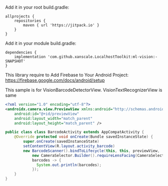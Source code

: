 Add it in your root build.gradle:
```
allprojects {
	repositories {
		maven { url 'https://jitpack.io' }
	}
}
```
Add it in your module build.gradle:
```
dependencies {
	implementation 'com.github.xanscale.LocalhostToolkit:ml-vision:-SNAPSHOT'
}
```
This library require to Add Firebase to Your Android Project:
https://firebase.google.com/docs/android/setup

This sample is for VisionBarcodeDetectorView.
VisionTextRecognizerView is same

```xml
<?xml version="1.0" encoding="utf-8"?>
<androidx.camera.view.PreviewView xmlns:android="http://schemas.android.com/apk/res/android"
    android:id="@+id/previewView"
    android:layout_width="match_parent"
    android:layout_height="match_parent" />
```
```java
public class class BarcodeActivity extends AppCompatActivity {
	@Override protected void onCreate(Bundle savedInstanceState) {
        super.onCreate(savedInstanceState)
        setContentView(R.layout.activity_barcode)
        new BarcodeScanner().bindToLifecycle(this, this, previewView,
            new CameraSelector.Builder().requireLensFacing(CameraSelector.LENS_FACING_BACK).build(),
            barcodes -> {
              System.out.println(barcodes);
            });
    }
}
```
